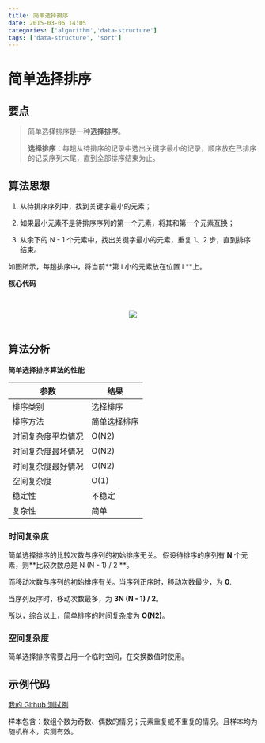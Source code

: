 ```yaml
---
title: 简单选择排序
date: 2015-03-06 14:05
categories: ['algorithm','data-structure']
tags: ['data-structure', 'sort']
---
```


# 简单选择排序

## 要点

> 简单选择排序是一种**选择排序**。
>
> **选择排序**：每趟从待排序的记录中选出关键字最小的记录，顺序放在已排序的记录序列末尾，直到全部排序结束为止。
>

## 算法思想

1. 从待排序序列中，找到关键字最小的元素；

2. 如果最小元素不是待排序序列的第一个元素，将其和第一个元素互换；

3. 从余下的 N - 1 个元素中，找出关键字最小的元素，重复 1、2 步，直到排序结束。

如图所示，每趟排序中，将当前**第 i 小的元素放在位置 i **上。

**核心代码**

<br><div align="center"><img src="http://oyz7npk35.bkt.clouddn.com//image/algorithm/sort/selection-sort.png"/></div><br>

## 算法分析

**简单选择排序算法的性能**

| 参数        | 结果     |
| --------- | ------ |
| 排序类别      | 选择排序   |
| 排序方法      | 简单选择排序 |
| 时间复杂度平均情况 | O(N2)  |
| 时间复杂度最坏情况 | O(N2)  |
| 时间复杂度最好情况 | O(N2)  |
| 空间复杂度     | O(1)   |
| 稳定性       | 不稳定    |
| 复杂性       | 简单     |

### 时间复杂度

简单选择排序的比较次数与序列的初始排序无关。 假设待排序的序列有 **N** 个元素，则**比较次数总是 N (N - 1) / 2 **。

而移动次数与序列的初始排序有关。当序列正序时，移动次数最少，为 **0**.

当序列反序时，移动次数最多，为 **3N (N - 1) /  2**。

所以，综合以上，简单排序的时间复杂度为 **O(N2)**。 

### 空间复杂度

简单选择排序需要占用一个临时空间，在交换数值时使用。

## 示例代码

[我的 Github 测试例](https://github.com/dunwu/algorithm-notes/blob/master/codes/src/test/java/io/github/dunwu/algorithm/sort/SortStrategyTest.java)

样本包含：数组个数为奇数、偶数的情况；元素重复或不重复的情况。且样本均为随机样本，实测有效。
